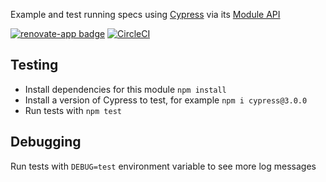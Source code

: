 Example and test running specs using [Cypress](https://www.cypress.io) via its [Module API](https://on.cypress.io/module-api)

[![renovate-app badge][renovate-badge]][renovate-app] [![CircleCI](https://circleci.com/gh/cypress-io/cypress-test-module-api.svg?style=svg&circle-token=317f79ae796e0ffd6cc7dd90859c0f67e5a306e7)](https://circleci.com/gh/cypress-io/cypress-test-module-api)

## Testing

- Install dependencies for this module `npm install`
- Install a version of Cypress to test, for example `npm i cypress@3.0.0`
- Run tests with `npm test`

## Debugging

Run tests with `DEBUG=test` environment variable to see more log messages

[renovate-badge]: https://img.shields.io/badge/renovate-app-blue.svg
[renovate-app]: https://renovateapp.com/
